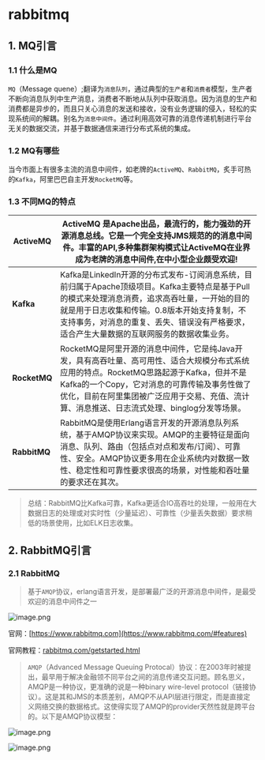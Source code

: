 # rabbitmq

## 1. MQ引言

### 1.1 什么是MQ

`MQ`（Message quene）;翻译为`消息队列`，通过典型的`生产者`和`消费者`模型，生产者不断向消息队列中生产消息，消费者不断地从队列中获取消息。因为消息的生产和消费都是异步的，而且只关心消息的发送和接收，没有业务逻辑的侵入，轻松的实现系统间的解耦。别名为`消息中间件`。通过利用高效可靠的消息传递机制进行平台无关的数据交流，并基于数据通信来进行分布式系统的集成。



### 1.2 MQ有哪些

当今市面上有很多主流的消息中间件，如老牌的`ActiveMQ`、`RabbitMQ`，炙手可热的`Kafka`，阿里巴巴自主开发`RocketMQ`等。

### 1.3 不同MQ的特点

| **ActiveMQ** | ActiveMQ 是Apache出品，最流行的，能力强劲的开源消息总线。它是一个完全支持JMS规范的的消息中间件。丰富的API,多种集群架构模式让ActiveMQ在业界成为老牌的消息中间件,在中小型企业颇受欢迎! |
| ------------ | ------------------------------------------------------------ |
| **Kafka**    | Kafka是LinkedIn开源的分布式发布-订阅消息系统，目前归属于Apache顶级项目。Kafka主要特点是基于Pull的模式来处理消息消费，追求高吞吐量，一开始的目的就是用于日志收集和传输。0.8版本开始支持复制，不支持事务，对消息的重复、丢失、错误没有严格要求，适合产生大量数据的互联网服务的数据收集业务。 |
| **RocketMQ** | RocketMQ是阿里开源的消息中间件，它是纯Java开发，具有高吞吐量、高可用性、适合大规模分布式系统应用的特点。RocketMQ思路起源于Kafka，但并不是Kafka的一个Copy，它对消息的可靠传输及事务性做了优化，目前在阿里集团被广泛应用于交易、充值、流计算、消息推送、日志流式处理、binglog分发等场景。 |
| **RabbitMQ** | RabbitMQ是使用Erlang语言开发的开源消息队列系统，基于AMQP协议来实现。AMQP的主要特征是面向消息、队列、路由（包括点对点和发布/订阅）、可靠性、安全。AMQP协议更多用在企业系统内对数据一致性、稳定性和可靠性要求很高的场景，对性能和吞吐量的要求还在其次。 |

> 总结：RabbitMQ比Kafka可靠，Kafka更适合IO高吞吐的处理，一般用在大数据日志的处理或对实时性（少量延迟）、可靠性（少量丢失数据）要求稍低的场景使用，比如ELK日志收集。



## 2. RabbitMQ引言

### 2.1 RabbitMQ

> 基于`AMQP`协议，erlang语言开发，是部署最广泛的开源消息中间件，是最受欢迎的消息中间件之一

![image.png](https://cdn.nlark.com/yuque/0/2021/png/12759906/1626623579399-55f017e6-37d8-4da7-8749-f2df26bc9058.png?x-oss-process=image%2Fresize%2Cw_2000)



官网：[https://www.rabbitmq.com](https://www.rabbitmq.com/#features)

官网教程：[rabbitmq.com/getstarted.html](http://rabbitmq.com/getstarted.html)



> `AMQP`（Advanced Message Queuing Protocal）协议：在2003年时被提出，最早用于解决金融领不同平台之间的消息传递交互问题。顾名思义，AMQP是一种协议，更准确的说是一种binary wire-level protocol（链接协议）。这是其和JMS的本质差别，AMQP不从API层进行限定，而是直接定义网络交换的数据格式。这使得实现了AMQP的provider天然性就是跨平台的。以下是AMQP协议模型：

![image.png](https://cdn.nlark.com/yuque/0/2021/png/12759906/1626624594261-9a3b2f5b-95e8-4960-bde1-35962302fbce.png)

![image.png](https://cdn.nlark.com/yuque/0/2021/png/12759906/1626624567060-041bb36c-9a37-440b-927c-1a829ef93fe6.png)

